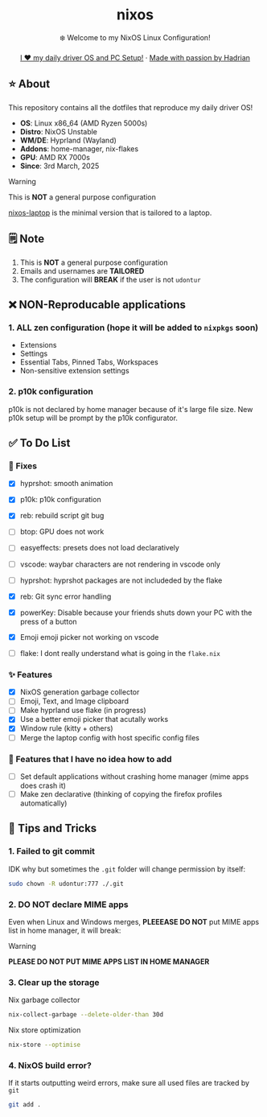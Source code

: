 <div align="center">
  <h1 align="center">nixos</h3>
  <p align="center">
    ❄️ Welcome to my NixOS Linux Configuration! 
    <br />
    <br />
    <a href="https://hadrian.cc">I ❤️ my daily driver OS and PC Setup!</a>
    ·
    <a href="https://hadrian.cc">Made with passion by Hadrian</a>
  </p>
</div>

## ⭐ About
This repository contains all the dotfiles that reproduce my daily driver OS!
- **OS**: Linux x86_64 (AMD Ryzen 5000s)
- **Distro**: NixOS Unstable
- **WM/DE**: Hyprland (Wayland)
- **Addons**: home-manager, nix-flakes
- **GPU**: AMD RX 7000s
- **Since**: 3rd March, 2025

> [!WARNING]  
> This is **NOT** a general purpose configuration

[nixos-laptop](https://github.com/udontur/nixos-laptop) is the minimal version that is tailored to a laptop. 

## 🗒️ Note
1. This is **NOT** a general purpose configuration
2. Emails and usernames are **TAILORED** 
3. The configuration will **BREAK** if the user is not ```udontur``` 

## ❌ NON-Reproducable applications
### 1. ALL zen configuration (hope it will be added to ```nixpkgs``` soon)
  - Extensions
  - Settings
  - Essential Tabs, Pinned Tabs, Workspaces
  - Non-sensitive extension settings
### 2. p10k configuration
p10k is not declared by home manager because of it's large file size. New p10k setup will be prompt by the p10k configurator.

## ✅ To Do List
### 🚧 Fixes
- [x] hyprshot: smooth animation
- [x] p10k: p10k configuration
- [x] reb: rebuild script git bug
- [ ] btop: GPU does not work
- [ ] easyeffects: presets does not load declaratively
- [ ] vscode: waybar characters are not rendering in vscode only
- [ ] hyprshot: hyprshot packages are not includeded by the flake
- [x] reb: Git sync error handling
- [x] powerKey: Disable because your friends shuts down your PC with the press of a button 
- [x] Emoji emoji picker not working on vscode
- [ ] flake: I dont really understand what is going in the `flake.nix`


### ✨ Features
- [x] NixOS generation garbage collector
- [ ] Emoji, Text, and Image clipboard
- [ ] Make hyprland use flake (in progress)
- [x] Use a better emoji picker that acutally works
- [x] Window rule (kitty + others)
- [ ] Merge the laptop config with host specific config files

### 🎇 Features that I have no idea how to add
- [ ] Set default applications without crashing home manager (mime apps does crash it)
- [ ] Make zen declarative (thinking of copying the firefox profiles automatically)

## 🤨 Tips and Tricks
### 1. Failed to git commit
IDK why but sometimes the `.git` folder will change permission by itself:
```bash
sudo chown -R udontur:777 ./.git
```

### 2. DO NOT declare MIME apps
Even when Linux and Windows merges, **PLEEEASE DO NOT** put MIME apps list in home manager, it will break:
> [!WARNING]  
> **PLEASE DO NOT PUT MIME APPS LIST IN HOME MANAGER**

### 3. Clear up the storage
Nix garbage collector
```bash
nix-collect-garbage --delete-older-than 30d
```
Nix store optimization
```bash
nix-store --optimise
```

### 4. NixOS build error?
If it starts outputting weird errors, make sure all used files are tracked by `git`
```bash
git add .
```
